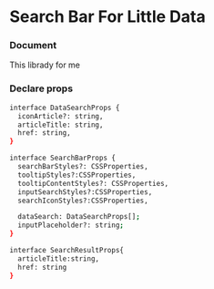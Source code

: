 # Search Bar For Little Data

### Document
This librady for me

### Declare props
```bash
interface DataSearchProps {
  iconArticle?: string,
  articleTitle: string,
  href: string,
}
```
```bash
interface SearchBarProps {
  searchBarStyles?: CSSProperties,
  tooltipStyles?:CSSProperties,
  tooltipContentStyles?: CSSProperties,
  inputSearchStyles?:CSSProperties,
  searchIconStyles?:CSSProperties,

  dataSearch: DataSearchProps[];
  inputPlaceholder?: string;
}
```

```bash
interface SearchResultProps{
  articleTitle:string,
  href: string
}
```